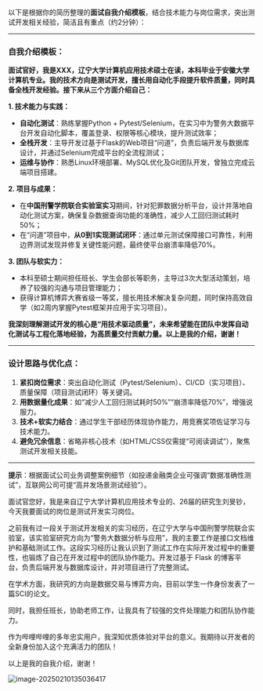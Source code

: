 以下是根据你的简历整理的**面试自我介绍模板**，结合技术能力与岗位需求，突出测试开发相关经验，简洁且有重点（约2分钟）：

---

### **自我介绍模板：**
**面试官好，我是XXX，辽宁大学计算机应用技术硕士在读，本科毕业于安徽大学计算机专业。我的技术方向是测试开发，擅长用自动化手段提升软件质量，同时具备全栈开发经验。接下来从三个方面介绍自己：**  

**1. 技术能力与实践：**  
- **自动化测试**：熟练掌握Python + Pytest/Selenium，在实习中为警务大数据平台开发自动化脚本，覆盖登录、权限等核心模块，提升测试效率；  
- **全栈开发**：主导开发过基于Flask的Web项目“问道”，负责后端开发与数据库设计，并通过Selenium完成平台的全流程测试；  
- **运维与协作**：熟悉Linux环境部署、MySQL优化及Git团队开发，曾独立完成云端项目搭建。  

**2. 项目与成果：**  
- 在**中国刑警学院联合实验室实习**期间，针对犯罪数据分析平台，设计并落地自动化测试方案，确保复杂数据查询功能的准确性，减少人工回归测试耗时50%；  
- 在“问道”项目中，**从0到1实现测试闭环**：通过单元测试保障接口可靠性，利用边界测试发现并修复关键性能问题，最终使平台崩溃率降低70%。  

**3. 团队与软实力：**  
- 本科至硕士期间担任班长、学生会部长等职务，主导过3次大型活动策划，培养了较强的沟通与项目管理能力；  
- 获得计算机博弈大赛省级一等奖，擅长用技术解决复杂问题，同时保持高效自学（如2周内掌握Pytest框架并应用于实习项目）。  

**我深刻理解测试开发的核心是“用技术驱动质量”，未来希望能在团队中发挥自动化测试与工程化落地经验，为高质量交付贡献力量。以上是我的介绍，谢谢！**  

---

### **设计思路与优化点：**
1. **紧扣岗位需求**：突出自动化测试（Pytest/Selenium）、CI/CD（实习项目）、质量保障（项目测试闭环）等关键词。  
2. **用数据量化成果**：如“减少人工回归测试耗时50%”“崩溃率降低70%”，增强说服力。  
3. **技术+软实力结合**：通过学生干部经历体现协作能力，用竞赛奖项佐证学习与技术能力。  
4. **避免冗余信息**：省略非核心技术（如HTML/CSS仅需提“可阅读调试”），聚焦测试开发相关技能。  

---

**提示**：根据面试公司业务调整案例细节（如投递金融类企业可强调“数据准确性测试”，互联网公司可提“高并发场景测试经验”）。



面试官您好，我是来自辽宁大学计算机应用技术专业的、26届的研究生刘旻钞，今天我要面试的岗位是测试开发实习岗位。

之前我有过一段关于测试开发相关的实习经历，在辽宁大学与中国刑警学院联合实验室，该实验室研究方向为“警务大数据分析与应用”，我的主要工作是接口文档维护和基础测试工作。这段实习经历让我认识到了测试工作在实际开发过程中的重要性，也锻炼了自己在开发过程中的团队协作能力。开发过基于 Flask 的博客平台，负责后端开发与数据库设计，并对项目进行了完整测试。

在学术方面，我研究的方向是数据交易与博弈方向，目前以学生一作身份发表了一篇SCI的论文。

同时，我担任班长，协助老师工作，让我具有了较强的文件处理能力和团队协作能力。

作为哔哩哔哩的多年忠实用户，我深知优质体验对平台的意义。我期待以开发者的全新身份加入这个充满活力的团队！

以上是我的自我介绍，谢谢！



![image-20250210135036417](https://s2.loli.net/2025/02/10/YSyNuzRVKnMaLqF.png)
